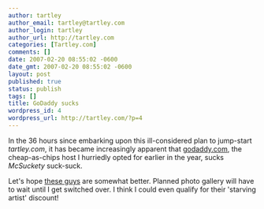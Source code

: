 ```yaml
---
author: tartley
author_email: tartley@tartley.com
author_login: tartley
author_url: http://tartley.com
categories: [Tartley.com]
comments: []
date: 2007-02-20 08:55:02 -0600
date_gmt: 2007-02-20 08:55:02 -0600
layout: post
published: true
status: publish
tags: []
title: GoDaddy sucks
wordpress_id: 4
wordpress_url: http://tartley.com/?p=4
---
```


In the 36 hours since embarking upon this ill-considered plan to
jump-start *tartley.com*, it has became increasingly apparent that
[godaddy.com](godaddy.com), the cheap-as-chips host I hurriedly opted
for earlier in the year, sucks *McSuckety* suck-suck.

Let's hope [these guys](http://laughingsquid.net/) are somewhat better.
Planned photo gallery will have to wait until I get switched over. I
think I could even qualify for their 'starving artist' discount!
